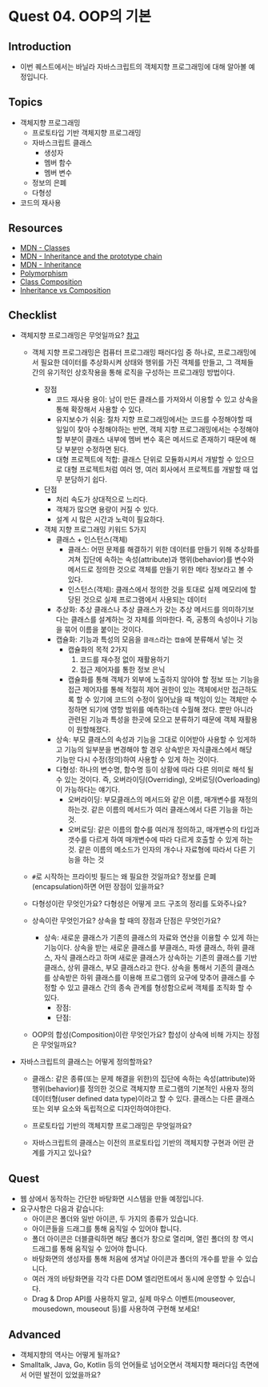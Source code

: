 # Quest 04. OOP의 기본

## Introduction
* 이번 퀘스트에서는 바닐라 자바스크립트의 객체지향 프로그래밍에 대해 알아볼 예정입니다.

## Topics
* 객체지향 프로그래밍
  * 프로토타입 기반 객체지향 프로그래밍
  * 자바스크립트 클래스
    * 생성자
    * 멤버 함수
    * 멤버 변수
  * 정보의 은폐
  * 다형성
* 코드의 재사용

## Resources
* [MDN - Classes](https://developer.mozilla.org/ko/docs/Web/JavaScript/Reference/Classes)
* [MDN - Inheritance and the prototype chain](https://developer.mozilla.org/ko/docs/Web/JavaScript/Inheritance_and_the_prototype_chain)
* [MDN - Inheritance](https://developer.mozilla.org/ko/docs/Learn/JavaScript/Objects/Inheritance)
* [Polymorphism](https://medium.com/@viktor.kukurba/object-oriented-programming-in-javascript-3-polymorphism-fb564c9f1ce8)
* [Class Composition](https://alligator.io/js/class-composition/)
* [Inheritance vs Composition](https://woowacourse.github.io/javable/post/2020-05-18-inheritance-vs-composition/)

## Checklist
* 객체지향 프로그래밍은 무엇일까요? 
[참고](https://jeong-pro.tistory.com/95)
  * 객체 지향 프로그래밍은 컴퓨터 프로그래밍 패러다임 중 하나로, 프로그래밍에서 필요한 데이터를 추상화시켜 상태와 행위를 가진 객체를 만들고, 그 객체들 간의 유기적인 상호작용을 통해 로직을 구성하는 프로그래밍 방법이다.
    * 장점
      * 코드 재사용 용이: 남이 만든 클래스를 가져와서 이용할 수 있고 상속을 통해 확장해서 사용할 수 있다.
      * 유지보수가 쉬움: 절차 지향 프로그래밍에서는 코드를 수정해야할 때 일일이 찾아 수정해야하는 반면, 객체 지향 프로그래밍에서는 수정해야 할 부분이 클래스 내부에 멤버 변수 혹은 메서드로 존재하기 때문에 해당 부분만 수정하면 된다.
      * 대형 프로젝트에 적합: 클래스 단위로 모듈화시켜서 개발할 수 있으므로 대형 프로젝트처럼 여러 명, 여러 회사에서 프로젝트를 개발할 때 업무 분담하기 쉽다.
    * 단점
      * 처리 속도가 상대적으로 느리다.
      * 객체가 많으면 용량이 커질 수 있다.
      * 설계 시 많은 시간과 노력이 필요하다.   
    * 객체 지향 프로그래밍 키워드 5가지
      * 클래스 + 인스턴스(객체)
        * 클래스: 어떤 문제를 해결하기 위한 데이터를 만들기 위해 추상화를 겨쳐 집단에 속하는 속성(attribute)과 행위(behavior)를 변수와 메서드로 정의한 것으로 객체를 만들기 위한 메타 정보라고 볼 수 있다.
        * 인스턴스(객체): 클래스에서 정의한 것을 토대로 실제 메모리에 할당된 것으로 실제 프로그램에서 사용되는 데이터
      * 추상화: 추상 클래스나 추상 클래스가 갖는 추상 메서드를 의미하기보다는 클래스를 설계하는 것 자체를 의마한다. 즉, 공통의 속성이나 기능을 묶어 이름을 붙이는 것이다.
      * 캡슐화: 기능과 특성의 모음을 `클래스`라는 `캡슐`에 분류해서 넣는 것
        * 캡슐화의 목적 2가지
          1. 코드를 재수정 없이 재활용하기
          2. 접근 제어자를 통한 정보 은닉
        * 캡슐화를 통해 객체가 외부에 노출하지 않아야 할 정보 또는 기능을 접근 제어자를 통해 적절히 제어 권한이 있는 객체에서만 접근하도록 할 수 있기에 코드의 수정이 일어났을 때 책임이 있는 객체만 수정하면 되기에 영향 범위를 예측하는데 수월해 졌다. 뿐만 아니라 관련된 기능과 특성을 한곳에 모으고 분류하기 때문에 객체 재활용이 원할해졌다. 
      * 상속: 부모 클래스의 속성과 기능을 그대로 이어받아 사용할 수 있게하고 기능의 일부분을 변경해야 할 경우 상속받은 자식클래스에서 해당 기능만 다시 수정(정의)하여 사용할 수 있게 하는 것이다.
      * 다형성: 하나의 변수명, 함수명 등이 상황에 따라 다른 의미로 해석 될 수 있는 것이다. 즉, 오버라이딩(Overriding), 오버로딩(Overloading)이 가능하다는 얘기다. 
        * 오버라이딩: 부모클래스의 메서드와 같은 이름, 매개변수를 재정의 하는것. 같은 이름의 메서드가 여러 클래스에서 다른 기능을 하는 것.
        * 오버로딩: 같은 이름의 함수를 여러개 정의하고, 매개변수의 타입과 갯수를 다르게 하여 매개변수에 따라 다르게 호출할 수 있게 하는 것. 같은 이름의 메소드가 인자의 개수나 자료형에 따라서 다른 기능을 하는 것 
        
  * `#`로 시작하는 프라이빗 필드는 왜 필요한 것일까요? 정보를 은폐(encapsulation)하면 어떤 장점이 있을까요?

  * 다형성이란 무엇인가요? 다형성은 어떻게 코드 구조의 정리를 도와주나요?

  * 상속이란 무엇인가요? 상속을 할 때의 장점과 단점은 무엇인가요?
    * 상속: 새로운 클래스가 기존의 클래스의 자료와 연산을 이용할 수 있게 하는 기능이다. 상속을 받는 새로운 클래스를 부클래스, 파생 클래스, 하위 클래스, 자식 클래스라고 하며 새로운 클래스가 상속하는 기존의 클래스를 기반 클래스, 상위 클래스, 부모 클래스라고 한다. 상속을 통해서 기존의 클래스를 상속받은 하위 클래스를 이용해 프로그램의 요구에 맞추어 클래스를 수정할 수 있고 클래스 간의 종속 관계를 형성함으로써 객체를 조직화 할 수 있다.
      * 장점: 
      * 단점: 

  * OOP의 합성(Composition)이란 무엇인가요? 합성이 상속에 비해 가지는 장점은 무엇일까요?
* 자바스크립트의 클래스는 어떻게 정의할까요?
  * 클래스: 같은 종류(또는 문제 해결을 위한)의 집단에 속하는 속성(attribute)와 행위(behavior)를 정의한 것으로 객체지향 프로그램의 기본적인 사용자 정의 데이터형(user defined data type)이라고 할 수 있다. 클래스는 다른 클래스 또는 외부 요소와 독립적으로 디자인하여야한다.

  * 프로토타입 기반의 객체지향 프로그래밍은 무엇일까요?
  * 자바스크립트의 클래스는 이전의 프로토타입 기반의 객체지향 구현과 어떤 관계를 가지고 있나요?

## Quest
* 웹 상에서 동작하는 간단한 바탕화면 시스템을 만들 예정입니다.
* 요구사항은 다음과 같습니다:
  * 아이콘은 폴더와 일반 아이콘, 두 가지의 종류가 있습니다.
  * 아이콘들을 드래그를 통해 움직일 수 있어야 합니다.
  * 폴더 아이콘은 더블클릭하면 해당 폴더가 창으로 열리며, 열린 폴더의 창 역시 드래그를 통해 움직일 수 있어야 합니다.
  * 바탕화면의 생성자를 통해 처음에 생겨날 아이콘과 폴더의 개수를 받을 수 있습니다.
  * 여러 개의 바탕화면을 각각 다른 DOM 엘리먼트에서 동시에 운영할 수 있습니다.
  * Drag & Drop API를 사용하지 말고, 실제 마우스 이벤트(mouseover, mousedown, mouseout 등)를 사용하여 구현해 보세요!

## Advanced
* 객체지향의 역사는 어떻게 될까요?
* Smalltalk, Java, Go, Kotlin 등의 언어들로 넘어오면서 객체지향 패러다임 측면에서 어떤 발전이 있었을까요?
